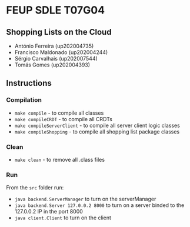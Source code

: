 # FEUP SDLE T07G04
## Shopping Lists on the Cloud

- António Ferreira (up202004735)
- Francisco Maldonado (up202004244)
- Sérgio Carvalhais (up202007544)
- Tomás Gomes (up202004393)

## Instructions

### Compilation

- `make compile` - to compile all classes
- `make compileCRDT` - to compile all CRDTs
- `make compileServerClient` - to compile all server client logic classes
- `make compileShopping` - to compile all shopping list package classes

### Clean
- `make clean` - to remove all .class files

### Run

From the `src` folder run:
- `java backend.ServerManager` to turn on the serverManager
- `java backend.Server 127.0.0.2 8000` to turn on a server binded to the 127.0.0.2 IP in the port 8000
- `java client.Client` to turn on the client